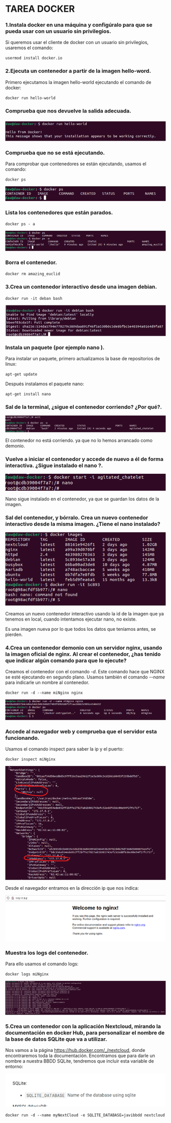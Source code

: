# TAREA DOCKER

### 1.**Instala docker en una máquina y configúralo para que se pueda usar con un usuario sin privilegios.**

Si queremos usar el cliente de docker con un usuario sin privilegios, usaremos el comando:

`usermod install docker.io`

  

### 2.**Ejecuta un contenedor a partir de la imagen hello-word.**

Primero ejecutamos la imagen hello-world ejecutando el comando de docker:

`docker run hello-world`



### **Comprueba que nos devuelve la salida adecuada.**

### ![image-20230114180817861](./assets/image-20230114180817861.png)

  

### **Comprueba que no se está ejecutando.**

Para comprobar que contenedores se están ejecutando, usamos el comando:

 `docker ps`

![image-20230114181000876](./assets/image-20230114181000876.png)



### Lista los contenedores que están parados.

`docker ps - a`

![image-20230114181723246](./assets/image-20230114181723246.png)

### Borra el contenedor.

`docker rm amazing_euclid`

  

### 3.Crea un contenedor interactivo desde una imagen debian. 

`docker run -it deban bash`

![image-20230114182348642](./assets/image-20230114182348642.png)



### Instala un paquete (por ejemplo nano ). 

Para instalar un paquete, primero actualizamos la base de repositorios de linux:

`apt-get update`

Después instalamos el paquete nano:

`apt-get install nano`



### Sal de la terminal, ¿sigue el contenedor corriendo? ¿Por qué?. 

![image-20230114182642970](./assets/image-20230114182642970.png)

El contenedor no está corriendo. ya que no lo hemos arrancado como demonio.



### Vuelve a iniciar el contenedor y accede de nuevo a él de forma interactiva. ¿Sigue instalado el nano ?. 

![image-20230114183025952](./assets/image-20230114183025952.png)

Nano sigue instalado en el contenedor, ya que se guardan los datos de la imagen.

  

### Sal del contenedor, y bórralo. Crea un nuevo contenedor interactivo desde la misma imagen. ¿Tiene el nano instalado?

![image-20230114183240819](./assets/image-20230114183240819.png)

Creamos un nuevo contenedor interactivo usando la id de la imagen que ya tenemos en local, cuando intentamos ejecutar nano, no existe. 

Es una imagen nueva por lo que todos los datos que teníamos antes, se pierden.



### 4.Crea un contenedor demonio con un servidor nginx, usando la imagen oficial de nginx. Al crear el contenedor, ¿has tenido que indicar algún comando para que lo ejecute?

Creamos el contenedor con el comando *-d*. Este comando hace que NGINX se esté ejecutando en segundo plano. Usamos también el comando *--name* para indicarle un nombre al contenedor.

`docker run -d --name miNginx nginx`

![image-20230114183726381](./assets/image-20230114183726381.png)



### Accede al navegador web y comprueba que el servidor esta funcionando. 

Usamos el comando inspect para saber la ip y el puerto:

`docker inspect miNginx`

![image-20230114183857745](./assets/image-20230114183857745.png)

Desde el navegador entramos en la dirección ip que nos indica:

![image-20230114184011038](./assets/image-20230114184011038.png)



### Muestra los logs del contenedor.

Para ello usamos el comando logs:

`docker logs miNginx`

![image-20230114184057515](./assets/image-20230114184057515.png)



### 5.Crea un contenedor con la aplicación Nextcloud, mirando la documentación en docker Hub, para personalizar el nombre de la base de datos SQLite que va a utilizar.

Nos vamos a la página https://hub.docker.com/_/nextcloud, donde encontraremos toda la documentación. Encontramos que para darle un nombre a nuestra BBDD SQLite, tendremos que incluir esta variable de entorno:

![image-20230114190212639](./assets/image-20230114190212639.png)

`docker run -d --name myNextCloud -e SQLITE_DATABASE=javibbdd nextcloud`

